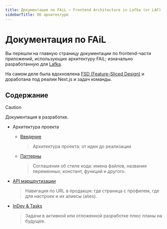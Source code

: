 ```yaml
---
title: Документация по FAiL — Frontend Architecture in Lafka (or LAF)
sidebarTitle: Об архитектуре
---
```


# Документация по FAiL

Вы перешли на главную страницу документации по frontend-части
приложений, использующих архитектуру FAiL; изначально разработанную
для [Lafka](https://github.com/Lazy-And-Focused/lafka).

На самом деле была вдохновлена
[FSD (Feature-Sliced Design)](https://feature-sliced.design/) и
доработана под реалии Next.js и задач команды.

## Содержание

<!-- prettier-ignore -->
> [!CAUTION]
>
> Документация в разработке.

- Архитектура проекта
  - [Введение](/architectures/fail/introduction.md)

    > Архитектура проекта: от идеи до реализации

  - [Паттерны](/architectures/fail/patterns.md)

    > Соглашения об стиле кода: имена файлов, названия переменных,
    > констант, функций и другого.

- [API маршрутизации](/architectures/fail/api-routes.md)

  > Навигация по URL в продакшн: где страница с профилем, где для
  > настроек и их алиесы (alies).

- [InDev & Tasks](/architectures/fail/wip.md)

  > Задачи в активной или отложенной разработке плюс планы на будущее.
